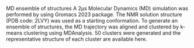 MD ensemble of structures
A 2μs Molecular Dynamics (MD) simulation was performed by using Gromacs 2023 package. The NMR solution structure (PDB code: 2LVY) was used as a starting conformation. To generate an ensemble of structures, the MD trajectory was aligned and clustered by k-means clustering using MDAnalysis. 50 clusters were generated and the representative structure of each cluster are available here.
